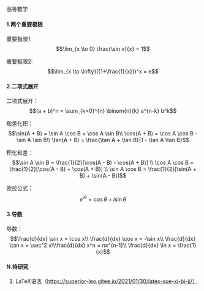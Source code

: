高等数学

#### 1.两个重要极限

重要极限1:	$$\lim_{x \to 0} \frac{\sin x}{x} = 1$$

重要极限2:	$$\lim_{x \to \infty}({1+\frac{1}{x}})^x = e$$



#### 2.二项式展开

二项式展开：$$(a + b)^n = \sum_{k=0}^{n} \binom{n}{k} a^{n-k} b^k$$



和差化积：$$\sin(A + B) = \sin A \cos B + \cos A \sin B\\
\cos(A + B) = \cos A \cos B - \sin A \sin B\\
\tan(A + B) = \frac{\tan A + \tan B}{1 - \tan A \tan B}$$



积化和差：$$\sin A \sin B = \frac{1}{2}[\cos(A - B) - \cos(A + B)] \\
\cos A \cos B = \frac{1}{2}[\cos(A - B) + \cos(A + B)] \\
\sin A \cos B = \frac{1}{2}[\sin(A + B) + \sin(A - B)]$$



欧拉公式：$$e^{i\theta} = \cos \theta + i \sin \theta$$

#### 3.导数

导数：$$\frac{d}{dx} \sin x = \cos x\\
\frac{d}{dx} \cos x = -\sin x\\
\frac{d}{dx} \tan x = \sec^2 x\\\frac{d}{dx} x^n = nx^{n-1}\\
\frac{d}{dx} \ln x = \frac{1}{x}$$




#### N.待研究

1. LaTeX语法（https://superior-leo.gitee.io/2021/01/30/latex-xue-xi-bi-ji/）

